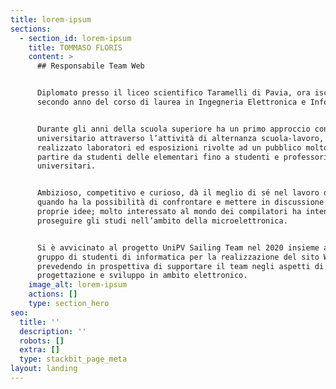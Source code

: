 ```yaml
---
title: lorem-ipsum
sections:
  - section_id: lorem-ipsum
    title: TOMMASO FLORIS
    content: >
      ## Responsabile Team Web


      Diplomato presso il liceo scientifico Taramelli di Pavia, ora iscritto al
      secondo anno del corso di laurea in Ingegneria Elettronica e Informatica.


      Durante gli anni della scuola superiore ha un primo approccio con il mondo
      universitario attraverso l’attività di alternanza scuola-lavoro, dove ha
      realizzato laboratori ed esposizioni rivolte ad un pubblico molto vario, a
      partire da studenti delle elementari fino a studenti e professori
      universitari.


      Ambizioso, competitivo e curioso, dà il meglio di sé nel lavoro di gruppo
      quando ha la possibilità di confrontare e mettere in discussione le
      proprie idee; molto interessato al mondo dei compilatori ha intenzione di
      proseguire gli studi nell’ambito della microelettronica.


      Si è avvicinato al progetto UniPV Sailing Team nel 2020 insieme ad un
      gruppo di studenti di informatica per la realizzazione del sito WEB,
      prevedendo in prospettiva di supportare il team negli aspetti di
      progettazione e sviluppo in ambito elettronico.
    image_alt: lorem-ipsum
    actions: []
    type: section_hero
seo:
  title: ''
  description: ''
  robots: []
  extra: []
  type: stackbit_page_meta
layout: landing
---
```

